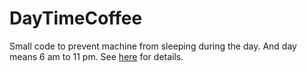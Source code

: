 # DayTimeCoffee
Small code to prevent machine from sleeping during the day.
And day means 6 am to 11 pm. See [here](/xiaomi7732/DayTimeCoffee/blob/5bcb721a78c7f08d61668a31929e631c5ac6090b/Worker.cs#LL19C0-L20C48) for details.
